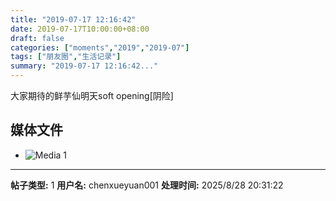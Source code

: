 ```yaml
---
title: "2019-07-17 12:16:42"
date: 2019-07-17T10:00:00+08:00
draft: false
categories: ["moments","2019","2019-07"]
tags: ["朋友圈","生活记录"]
summary: "2019-07-17 12:16:42..."
---
```


大家期待的鲜芋仙明天soft opening[阴险]

## 媒体文件

- ![Media 1](/Moments/photos/2019-07-17/201907171216420.jpg)

---

**帖子类型:** 1
**用户名:** chenxueyuan001
**处理时间:** 2025/8/28 20:31:22